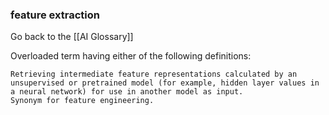 ### feature extraction

Go back to the [[AI Glossary]]


Overloaded term having either of the following definitions:

    Retrieving intermediate feature representations calculated by an unsupervised or pretrained model (for example, hidden layer values in a neural network) for use in another model as input.
    Synonym for feature engineering.


